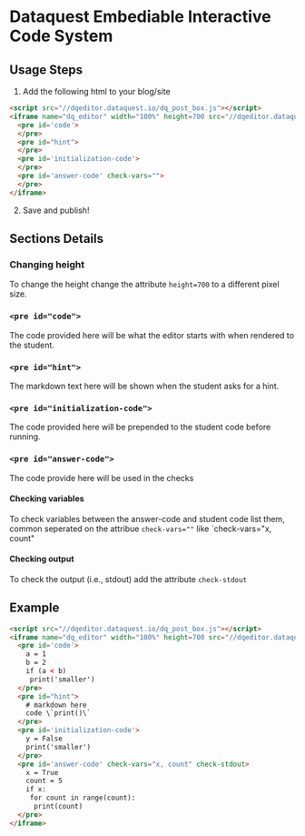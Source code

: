 # Dataquest Embediable Interactive Code System


## Usage Steps
1) Add the following html to your blog/site

```html
<script src="//dqeditor.dataquest.io/dq_post_box.js"></script>
<iframe name="dq_editor" width="100%" height=700 src="//dqeditor.dataquest.io/">
  <pre id='code'>
  </pre>
  <pre id="hint">
  </pre>
  <pre id='initialization-code'>
  </pre>
  <pre id='answer-code' check-vars="">
  </pre>
</iframe>
```
2) Save and publish!

## Sections Details
### Changing height
To change the height change the attribute `height=700` to a different pixel size.

### `<pre id="code">`
The code provided here will be what the editor starts with when rendered to the student.

### `<pre id="hint">`
The markdown text here will be shown when the student asks for a hint.

### `<pre id="initialization-code">`
The code provided here will be prepended to the student code before running.

### `<pre id="answer-code">`
The code provide here will be used in the checks

#### Checking variables
To check variables between the answer-code and student code list them, common seperated on the attribue `check-vars=""` like `check-vars="x, count"

#### Checking output
To check the output (i.e., stdout) add the attribute `check-stdout`

## Example

```html
<script src="//dqeditor.dataquest.io/dq_post_box.js"></script>
<iframe name="dq_editor" width="100%" height=700 src="//dqeditor.dataquest.io/">
  <pre id='code'>
    a = 1
    b = 2
    if (a < b)
     print('smaller')
  </pre>
  <pre id="hint">
    # markdown here
    code \`print()\`
  </pre>
  <pre id='initialization-code'>
    y = False
    print('smaller')
  </pre>
  <pre id='answer-code' check-vars="x, count" check-stdout>
    x = True
    count = 5
    if x:
     for count in range(count):
      print(count)
  </pre>
</iframe>
```
